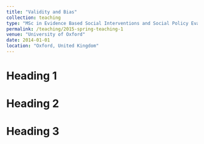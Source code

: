 ```yaml
---
title: "Validity and Bias"
collection: teaching
type: "MSc in Evidence Based Social Interventions and Social Policy Evaluation"
permalink: /teaching/2015-spring-teaching-1
venue: "University of Oxford"
date: 2014-01-01
location: "Oxford, United Kingdom"
---
```


Heading 1
======

Heading 2
======

Heading 3
======
